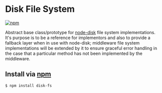 Disk File System
================
[![npm](http://img.shields.io/npm/v/disk-fs.svg?style=flat)](https://npmjs.org/disk-fs)

Abstract base class/prototype for [node-disk] file system implementations. It's purpose is to be a reference for implementors and also to provide a fallback layer when in use with node-disk; middleware file system implementations will be extended by it to ensure graceful error handling in the case that a particular method has not been implemented by the middleware.

[node-disk]: https://github.com/jhermsmeier/node-disk


Install via [npm](https://npmjs.org)
------------------------------------
```sh
$ npm install disk-fs
```
